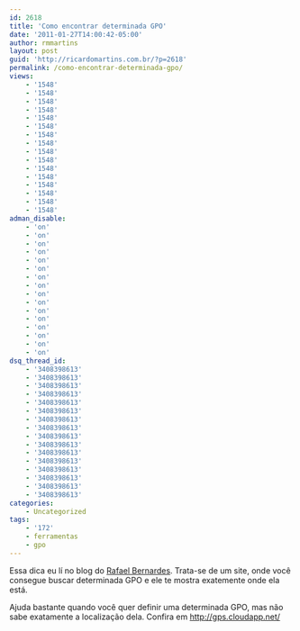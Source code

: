 ```yaml
---
id: 2618
title: 'Como encontrar determinada GPO'
date: '2011-01-27T14:00:42-05:00'
author: rmmartins
layout: post
guid: 'http://ricardomartins.com.br/?p=2618'
permalink: /como-encontrar-determinada-gpo/
views:
    - '1548'
    - '1548'
    - '1548'
    - '1548'
    - '1548'
    - '1548'
    - '1548'
    - '1548'
    - '1548'
    - '1548'
    - '1548'
    - '1548'
    - '1548'
    - '1548'
    - '1548'
    - '1548'
adman_disable:
    - 'on'
    - 'on'
    - 'on'
    - 'on'
    - 'on'
    - 'on'
    - 'on'
    - 'on'
    - 'on'
    - 'on'
    - 'on'
    - 'on'
    - 'on'
    - 'on'
    - 'on'
    - 'on'
dsq_thread_id:
    - '3408398613'
    - '3408398613'
    - '3408398613'
    - '3408398613'
    - '3408398613'
    - '3408398613'
    - '3408398613'
    - '3408398613'
    - '3408398613'
    - '3408398613'
    - '3408398613'
    - '3408398613'
    - '3408398613'
    - '3408398613'
    - '3408398613'
    - '3408398613'
categories:
    - Uncategorized
tags:
    - '172'
    - ferramentas
    - gpo
---
```


Essa dica eu lí no blog do [Rafael Bernardes](http://rafaelbernardes.wordpress.com/). Trata-se de um site, onde você consegue buscar determinada GPO e ele te mostra exatemente onde ela está.

Ajuda bastante quando você quer definir uma determinada GPO, mas não sabe exatamente a localização dela. Confira em <http://gps.cloudapp.net/>